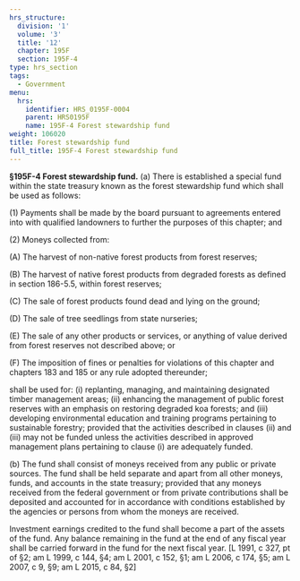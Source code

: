 ```yaml
---
hrs_structure:
  division: '1'
  volume: '3'
  title: '12'
  chapter: 195F
  section: 195F-4
type: hrs_section
tags:
  - Government
menu:
  hrs:
    identifier: HRS_0195F-0004
    parent: HRS0195F
    name: 195F-4 Forest stewardship fund
weight: 106020
title: Forest stewardship fund
full_title: 195F-4 Forest stewardship fund
---
```

**§195F-4 Forest stewardship fund.** (a) There is established a special fund within the state treasury known as the forest stewardship fund which shall be used as follows:

(1) Payments shall be made by the board pursuant to agreements entered into with qualified landowners to further the purposes of this chapter; and

(2) Moneys collected from:

(A) The harvest of non-native forest products from forest reserves;

(B) The harvest of native forest products from degraded forests as defined in section 186-5.5, within forest reserves;

(C) The sale of forest products found dead and lying on the ground;

(D) The sale of tree seedlings from state nurseries;

(E) The sale of any other products or services, or anything of value derived from forest reserves not described above; or

(F) The imposition of fines or penalties for violations of this chapter and chapters 183 and 185 or any rule adopted thereunder;

shall be used for: (i) replanting, managing, and maintaining designated timber management areas; (ii) enhancing the management of public forest reserves with an emphasis on restoring degraded koa forests; and (iii) developing environmental education and training programs pertaining to sustainable forestry; provided that the activities described in clauses (ii) and (iii) may not be funded unless the activities described in approved management plans pertaining to clause (i) are adequately funded.

(b) The fund shall consist of moneys received from any public or private sources. The fund shall be held separate and apart from all other moneys, funds, and accounts in the state treasury; provided that any moneys received from the federal government or from private contributions shall be deposited and accounted for in accordance with conditions established by the agencies or persons from whom the moneys are received.

Investment earnings credited to the fund shall become a part of the assets of the fund. Any balance remaining in the fund at the end of any fiscal year shall be carried forward in the fund for the next fiscal year. [L 1991, c 327, pt of §2; am L 1999, c 144, §4; am L 2001, c 152, §1; am L 2006, c 174, §5; am L 2007, c 9, §9; am L 2015, c 84, §2]